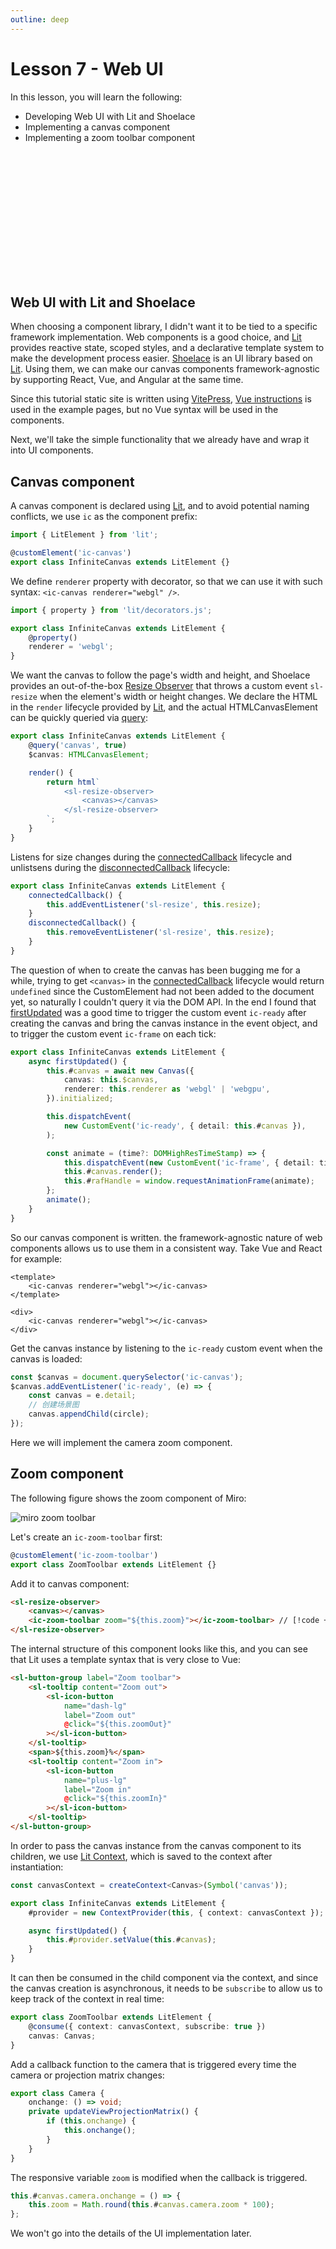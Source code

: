 ```yaml
---
outline: deep
---
```


# Lesson 7 - Web UI

In this lesson, you will learn the following:

-   Developing Web UI with Lit and Shoelace
-   Implementing a canvas component
-   Implementing a zoom toolbar component

<div style="width: 100%; height: 200px;">
  <ic-canvas />
</div>

## Web UI with Lit and Shoelace

When choosing a component library, I didn't want it to be tied to a specific framework implementation. Web components is a good choice, and [Lit] provides reactive state, scoped styles, and a declarative template system to make the development process easier. [Shoelace] is an UI library based on [Lit]. Using them, we can make our canvas components framework-agnostic by supporting React, Vue, and Angular at the same time.

Since this tutorial static site is written using [VitePress], [Vue instructions] is used in the example pages, but no Vue syntax will be used in the components.

Next, we'll take the simple functionality that we already have and wrap it into UI components.

## Canvas component

A canvas component is declared using [Lit], and to avoid potential naming conflicts, we use `ic` as the component prefix:

```ts
import { LitElement } from 'lit';

@customElement('ic-canvas')
export class InfiniteCanvas extends LitElement {}
```

We define `renderer` property with decorator, so that we can use it with such syntax: `<ic-canvas renderer="webgl" />`.

```ts
import { property } from 'lit/decorators.js';

export class InfiniteCanvas extends LitElement {
    @property()
    renderer = 'webgl';
}
```

We want the canvas to follow the page's width and height, and Shoelace provides an out-of-the-box [Resize Observer] that throws a custom event `sl-resize` when the element's width or height changes. We declare the HTML in the `render` lifecycle provided by [Lit], and the actual HTMLCanvasElement can be quickly queried via [query]:

```ts
export class InfiniteCanvas extends LitElement {
    @query('canvas', true)
    $canvas: HTMLCanvasElement;

    render() {
        return html`
            <sl-resize-observer>
                <canvas></canvas>
            </sl-resize-observer>
        `;
    }
}
```

Listens for size changes during the [connectedCallback] lifecycle and unlistsens during the [disconnectedCallback] lifecycle:

```ts
export class InfiniteCanvas extends LitElement {
    connectedCallback() {
        this.addEventListener('sl-resize', this.resize);
    }
    disconnectedCallback() {
        this.removeEventListener('sl-resize', this.resize);
    }
}
```

The question of when to create the canvas has been bugging me for a while, trying to get `<canvas>` in the [connectedCallback] lifecycle would return `undefined` since the CustomElement had not been added to the document yet, so naturally I couldn't query it via the DOM API. In the end I found that [firstUpdated] was a good time to trigger the custom event `ic-ready` after creating the canvas and bring the canvas instance in the event object, and to trigger the custom event `ic-frame` on each tick:

```ts
export class InfiniteCanvas extends LitElement {
    async firstUpdated() {
        this.#canvas = await new Canvas({
            canvas: this.$canvas,
            renderer: this.renderer as 'webgl' | 'webgpu',
        }).initialized;

        this.dispatchEvent(
            new CustomEvent('ic-ready', { detail: this.#canvas }),
        );

        const animate = (time?: DOMHighResTimeStamp) => {
            this.dispatchEvent(new CustomEvent('ic-frame', { detail: time }));
            this.#canvas.render();
            this.#rafHandle = window.requestAnimationFrame(animate);
        };
        animate();
    }
}
```

So our canvas component is written. the framework-agnostic nature of web components allows us to use them in a consistent way. Take Vue and React for example:

```vue
<template>
    <ic-canvas renderer="webgl"></ic-canvas>
</template>
```

```tsx
<div>
    <ic-canvas renderer="webgl"></ic-canvas>
</div>
```

Get the canvas instance by listening to the `ic-ready` custom event when the canvas is loaded:

```ts
const $canvas = document.querySelector('ic-canvas');
$canvas.addEventListener('ic-ready', (e) => {
    const canvas = e.detail;
    // 创建场景图
    canvas.appendChild(circle);
});
```

Here we will implement the camera zoom component.

## Zoom component

The following figure shows the zoom component of Miro:

![miro zoom toolbar](/miro-toolbar.png)

Let's create an `ic-zoom-toolbar` first:

```ts
@customElement('ic-zoom-toolbar')
export class ZoomToolbar extends LitElement {}
```

Add it to canvas component:

```html
<sl-resize-observer>
    <canvas></canvas>
    <ic-zoom-toolbar zoom="${this.zoom}"></ic-zoom-toolbar> // [!code ++]
</sl-resize-observer>
```

The internal structure of this component looks like this, and you can see that Lit uses a template syntax that is very close to Vue:

```html
<sl-button-group label="Zoom toolbar">
    <sl-tooltip content="Zoom out">
        <sl-icon-button
            name="dash-lg"
            label="Zoom out"
            @click="${this.zoomOut}"
        ></sl-icon-button>
    </sl-tooltip>
    <span>${this.zoom}%</span>
    <sl-tooltip content="Zoom in">
        <sl-icon-button
            name="plus-lg"
            label="Zoom in"
            @click="${this.zoomIn}"
        ></sl-icon-button>
    </sl-tooltip>
</sl-button-group>
```

In order to pass the canvas instance from the canvas component to its children, we use [Lit Context], which is saved to the context after instantiation:

```ts
const canvasContext = createContext<Canvas>(Symbol('canvas'));

export class InfiniteCanvas extends LitElement {
    #provider = new ContextProvider(this, { context: canvasContext });

    async firstUpdated() {
        this.#provider.setValue(this.#canvas);
    }
}
```

It can then be consumed in the child component via the context, and since the canvas creation is asynchronous, it needs to be `subscribe` to allow us to keep track of the context in real time:

```ts
export class ZoomToolbar extends LitElement {
    @consume({ context: canvasContext, subscribe: true })
    canvas: Canvas;
}
```

Add a callback function to the camera that is triggered every time the camera or projection matrix changes:

```ts
export class Camera {
    onchange: () => void;
    private updateViewProjectionMatrix() {
        if (this.onchange) {
            this.onchange();
        }
    }
}
```

The responsive variable `zoom` is modified when the callback is triggered.

```ts
this.#canvas.camera.onchange = () => {
    this.zoom = Math.round(this.#canvas.camera.zoom * 100);
};
```

We won't go into the details of the UI implementation later.

[Shoelace]: https://shoelace.style/
[VitePress]: https://vitepress.dev/
[Vue instructions]: https://shoelace.style/frameworks/vue
[Resize Observer]: https://shoelace.style/components/resize-observer
[Lit]: https://lit.dev/
[connectedCallback]: https://lit.dev/docs/components/lifecycle/#connectedcallback
[disconnectedCallback]: https://lit.dev/docs/components/lifecycle/#disconnectedCallback
[query]: https://lit.dev/docs/api/decorators/#query
[firstUpdated]: https://lit.dev/docs/components/lifecycle/#firstupdated
[Lit Context]: https://lit.dev/docs/data/context/
